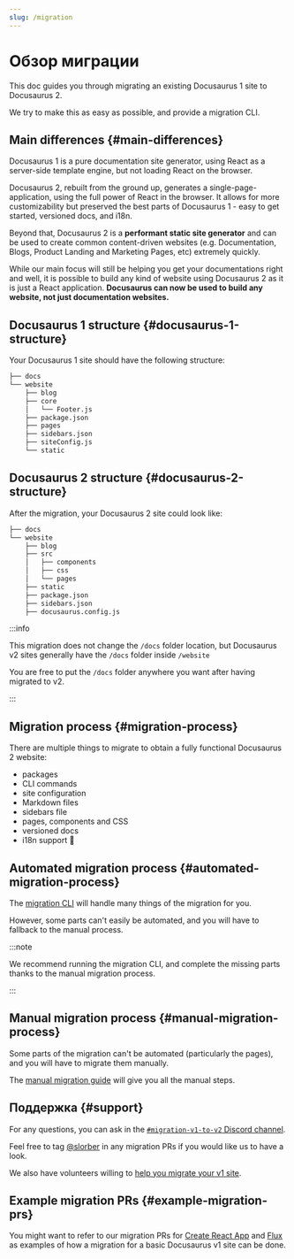 ```yaml
---
slug: /migration
---
```


# Обзор миграции

This doc guides you through migrating an existing Docusaurus 1 site to Docusaurus 2.

We try to make this as easy as possible, and provide a migration CLI.

## Main differences {#main-differences}

Docusaurus 1 is a pure documentation site generator, using React as a server-side template engine, but not loading React on the browser.

Docusaurus 2, rebuilt from the ground up, generates a single-page-application, using the full power of React in the browser. It allows for more customizability but preserved the best parts of Docusaurus 1 - easy to get started, versioned docs, and i18n.

Beyond that, Docusaurus 2 is a **performant static site generator** and can be used to create common content-driven websites (e.g. Documentation, Blogs, Product Landing and Marketing Pages, etc) extremely quickly.

While our main focus will still be helping you get your documentations right and well, it is possible to build any kind of website using Docusaurus 2 as it is just a React application. **Docusaurus can now be used to build any website, not just documentation websites.**

## Docusaurus 1 structure {#docusaurus-1-structure}

Your Docusaurus 1 site should have the following structure:

```bash
├── docs
└── website
    ├── blog
    ├── core
    │   └── Footer.js
    ├── package.json
    ├── pages
    ├── sidebars.json
    ├── siteConfig.js
    └── static
```

## Docusaurus 2 structure {#docusaurus-2-structure}

After the migration, your Docusaurus 2 site could look like:

```sh
├── docs
└── website
    ├── blog
    ├── src
    │   ├── components
    │   ├── css
    │   └── pages
    ├── static
    ├── package.json
    ├── sidebars.json
    ├── docusaurus.config.js
```

:::info

This migration does not change the `/docs` folder location, but Docusaurus v2 sites generally have the `/docs` folder inside `/website`

You are free to put the `/docs` folder anywhere you want after having migrated to v2.

:::

## Migration process {#migration-process}

There are multiple things to migrate to obtain a fully functional Docusaurus 2 website:

- packages
- CLI commands
- site configuration
- Markdown files
- sidebars file
- pages, components and CSS
- versioned docs
- i18n support 🚧

## Automated migration process {#automated-migration-process}

The [migration CLI](./migration-automated.md) will handle many things of the migration for you.

However, some parts can't easily be automated, and you will have to fallback to the manual process.

:::note

We recommend running the migration CLI, and complete the missing parts thanks to the manual migration process.

:::

## Manual migration process {#manual-migration-process}

Some parts of the migration can't be automated (particularly the pages), and you will have to migrate them manually.

The [manual migration guide](./migration-manual.md) will give you all the manual steps.

## Поддержка {#support}

For any questions, you can ask in the [`#migration-v1-to-v2` Discord channel](https://discord.gg/C3P6CxMMxY).

Feel free to tag [@slorber](https://github.com/slorber) in any migration PRs if you would like us to have a look.

We also have volunteers willing to [help you migrate your v1 site](https://github.com/facebook/docusaurus/issues/1834).

## Example migration PRs {#example-migration-prs}

You might want to refer to our migration PRs for [Create React App](https://github.com/facebook/create-react-app/pull/7785) and [Flux](https://github.com/facebook/flux/pull/471) as examples of how a migration for a basic Docusaurus v1 site can be done.

